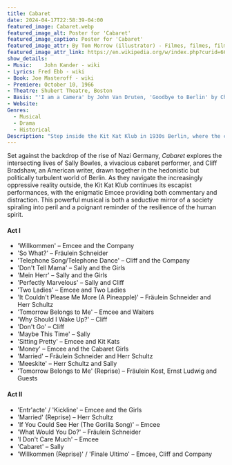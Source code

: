 ```yaml
---
title: Cabaret
date: 2024-04-17T22:58:39-04:00
featured_image: Cabaret.webp
featured_image_alt: Poster for 'Cabaret'
featured_image_caption: Poster for 'Cabaret'
featured_image_attr: By Tom Morrow (illustrator) - Filmes, filmes, filmes! (e outras cositas mais), Fair use
featured_image_attr_link: https://en.wikipedia.org/w/index.php?curid=66590342
show_details: 
- Music: 	John Kander - wiki
- Lyrics: Fred Ebb - wiki
- Book: Joe Masteroff - wiki
- Premiere: October 10, 1966
- Theatre: Shubert Theatre, Boston
- Basis: "'I am a Camera' by John Van Druten, 'Goodbye to Berlin' by Christopher Isherwood"
- Website: 
Genres:
  - Musical
  - Drama
  - Historical
Description: "Step inside the Kit Kat Klub in 1930s Berlin, where the carefree decadence masks the looming shadows of political change. *Cabaret* offers a gripping look at love, life, and identity on the brink of chaos."
---
```

Set against the backdrop of the rise of Nazi Germany, *Cabaret* explores the intersecting lives of Sally Bowles, a vivacious cabaret performer, and Cliff Bradshaw, an American writer, drawn together in the hedonistic but politically turbulent world of Berlin. As they navigate the increasingly oppressive reality outside, the Kit Kat Klub continues its escapist performances, with the enigmatic Emcee providing both commentary and distraction. This powerful musical is both a seductive mirror of a society spiraling into peril and a poignant reminder of the resilience of the human spirit.

#### Act I

- 'Willkommen' – Emcee and the Company
- 'So What?' – Fräulein Schneider
- 'Telephone Song/Telephone Dance' – Cliff and the Company
- 'Don't Tell Mama' – Sally and the Girls
- 'Mein Herr' – Sally and the Girls
- 'Perfectly Marvelous' – Sally and Cliff
- 'Two Ladies' – Emcee and Two Ladies
- 'It Couldn't Please Me More (A Pineapple)' – Fräulein Schneider and Herr Schultz
- 'Tomorrow Belongs to Me' – Emcee and Waiters
- 'Why Should I Wake Up?' – Cliff
- 'Don't Go' – Cliff
- 'Maybe This Time' – Sally
- 'Sitting Pretty' – Emcee and Kit Kats
- 'Money' – Emcee and the Cabaret Girls
- 'Married' – Fräulein Schneider and Herr Schultz
- 'Meeskite' – Herr Schultz and Sally
- 'Tomorrow Belongs to Me' (Reprise) – Fräulein Kost, Ernst Ludwig and Guests

#### Act II

- 'Entr'acte' / 'Kickline' – Emcee and the Girls
- 'Married' (Reprise) – Herr Schultz
- 'If You Could See Her (The Gorilla Song)' – Emcee
- 'What Would You Do?' – Fräulein Schneider
- 'I Don't Care Much' – Emcee
- 'Cabaret' – Sally
- 'Willkommen (Reprise)' / 'Finale Ultimo' – Emcee, Cliff and Company

